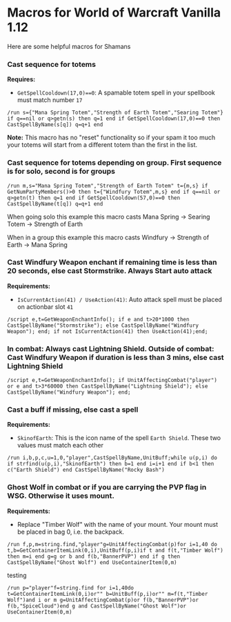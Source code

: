 # Macros for World of Warcraft Vanilla 1.12
Here are some helpful macros for Shamans

### Cast sequence for totems
**Requires:**
* `GetSpellCooldown(17,0)==0`: A spamable totem spell in your spellbook must match number `17`
```
/run s={"Mana Spring Totem","Strength of Earth Totem","Searing Totem"} if q==nil or q>getn(s) then q=1 end if GetSpellCooldown(17,0)==0 then CastSpellByName(s[q]) q=q+1 end
```
**Note:** This macro has no "reset" functionality so if your spam it too much your totems will start from a different totem than the first in the list.

### Cast sequence for totems depending on group. First sequence is for solo, second is for groups
```
/run m,s="Mana Spring Totem","Strength of Earth Totem" t={m,s} if GetNumPartyMembers()>0 then t={"Windfury Totem",m,s} end if q==nil or q>getn(t) then q=1 end if GetSpellCooldown(57,0)==0 then CastSpellByName(t[q]) q=q+1 end
```
When going solo this example this macro casts Mana Spring -> Searing Totem -> Strength of Earth

When in a group this example this macro casts Windfury -> Strength of Earth -> Mana Spring

### Cast Windfury Weapon enchant if remaining time is less than 20 seconds, else cast Stormstrike. Always Start auto attack
**Requirements:**
* `IsCurrentAction(41) / UseAction(41)`: Auto attack spell must be placed on actionbar slot `41`
```
/script e,t=GetWeaponEnchantInfo(); if e and t>20*1000 then CastSpellByName("Stormstrike"); else CastSpellByName("Windfury Weapon"); end; if not IsCurrentAction(41) then UseAction(41);end;
```

### In combat: Always cast Lightning Shield. Outside of combat: Cast Windfury Weapon if duration is less than 3 mins, else cast Lightning Shield
```
/script e,t=GetWeaponEnchantInfo(); if UnitAffectingCombat("player") or e and t>3*60000 then CastSpellByName("Lightning Shield"); else CastSpellByName("Windfury Weapon"); end;
```

### Cast a buff if missing, else cast a spell
**Requirements:**
* `SkinofEarth`: This is the icon name of the spell `Earth Shield`. These two values must match each other
```
/run i,b,p,c,u=1,0,"player",CastSpellByName,UnitBuff;while u(p,i) do if strfind(u(p,i),"SkinofEarth") then b=1 end i=i+1 end if b<1 then c("Earth Shield") end CastSpellByName("Rocky Bash")
```

### Ghost Wolf in combat or if you are carrying the PVP flag in WSG. Otherwise it uses mount.
**Requirements:**
* Replace "Timber Wolf" with the name of your mount. Your mount must be placed in bag 0, i.e. the backpack.
```
/run f,p,m=string.find,"player"g=UnitAffectingCombat(p)for i=1,40 do t,b=GetContainerItemLink(0,i),UnitBuff(p,i)if t and f(t,"Timber Wolf") then m=i end g=g or b and f(b,"BannerPVP") end if g then CastSpellByName("Ghost Wolf") end UseContainerItem(0,m)
```

testing
```
/run p="player"f=string.find for i=1,40do t=GetContainerItemLink(0,i)or"" b=UnitBuff(p,i)or"" m=f(t,"Timber Wolf")and i or m g=UnitAffectingCombat(p)or f(b,"BannerPVP")or f(b,"SpiceCloud")end g and CastSpellByName("Ghost Wolf")or UseContainerItem(0,m)
```
